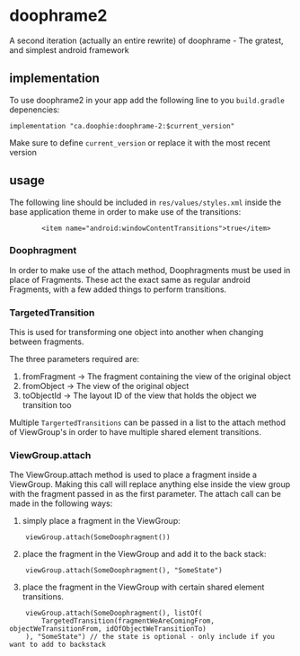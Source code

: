 # doophrame2

A second iteration (actually an entire rewrite) of doophrame - The gratest, and simplest android framework

## implementation

To use doophrame2 in your app add the following line to you `build.gradle` depenencies:

```
implementation "ca.doophie:doophrame-2:$current_version"
```

Make sure to define `current_version` or replace it with the most recent version

## usage

The following line should be included in `res/values/styles.xml` inside the base application theme in order to make use of the transitions:

```
        <item name="android:windowContentTransitions">true</item>
```

### Doophragment

In order to make use of the attach method, Doophragments must be used in place of Fragments. These act the exact same as regular android Fragments, with a few added things to perform transitions.

### TargetedTransition

This is used for transforming one object into another when changing between fragments. 

The three parameters required are:

1. fromFragment -> The fragment containing the view of the original object
2. fromObject   -> The view of the original object
3. toObjectId   -> The layout ID of the view that holds the object we transition too

Multiple `TargertedTransitions` can be passed in a list to the attach method of ViewGroup's in order to have multiple shared element transitions.

### ViewGroup.attach

The ViewGroup.attach method is used to place a fragment inside a ViewGroup.
Making this call will replace anything else inside the view group with the fragment passed in as the first parameter.
The attach call can be made in the following ways:

1. simply place a fragment in the ViewGroup:

```
    viewGroup.attach(SomeDoophragment())
```

2. place the fragment in the ViewGroup and add it to the back stack:

```
    viewGroup.attach(SomeDoophragment(), "SomeState")
```

3. place the fragment in the ViewGroup with certain shared element transitions.

```
    viewGroup.attach(SomeDoophragment(), listOf(
        TargetedTransition(fragmentWeAreComingFrom, objectWeTransitionFrom, idOfObjectWeTransitionTo)
    ), "SomeState") // the state is optional - only include if you want to add to backstack
```
